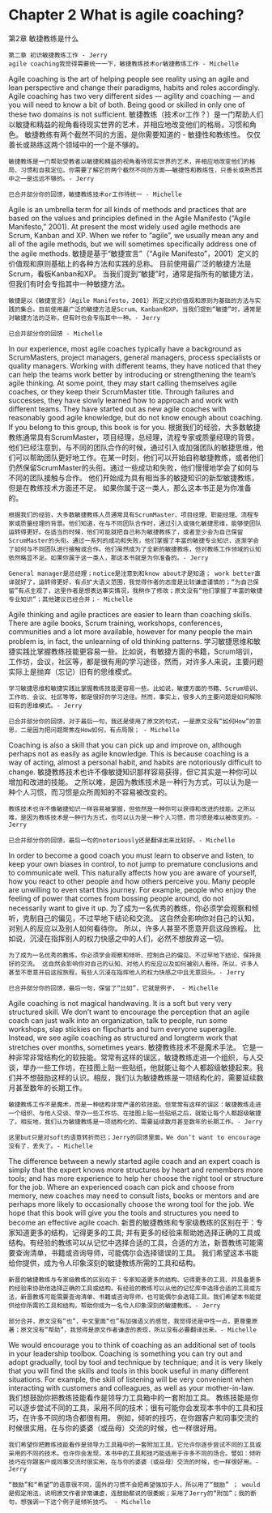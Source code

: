 # Chapter 2 What is agile coaching?
第2章 敏捷教练是什么
```
第二章 初识敏捷教练工作 - Jerry
agile coaching我觉得需要统一一下，敏捷教练技术or敏捷教练工作 - Michelle
```

Agile coaching is the art of helping people see reality using an agile and lean perspective and change their paradigms, habits and roles accordingly. Agile coaching has two very different sides — agility and coaching — and you will need to know a bit of both. Being good or skilled in only one of these two domains is not sufficient.
敏捷教练（技术or工作？）是一门帮助人们以敏捷和精益的视角看待现实世界的艺术，并相应地改变他们的格局，习惯和角色。 敏捷教练有两个截然不同的方面，是你需要知道的 - 敏捷性和教练性。 仅仅善长或熟练这两个领域中的一个是不够的。
```
敏捷教练是一门帮助受教者以敏捷和精益的视角看待现实世界的艺术，并相应地改变他们的格局、习惯和自我定位。你需要了解它的两个截然不同的方面——敏捷性和教练性，只善长或熟悉其中之一是远远不够的。- Jerry

已合并部分你的回馈，敏捷教练技术or工作待统一 - Michelle
```

Agile is an umbrella term for all kinds of methods and practices that are based on the values and principles defined in the Agile Manifesto (“Agile Manifesto,” 2001). At present the most widely used agile methods are Scrum, Kanban and XP. When we refer to “agile”, we usually mean any and all of the agile methods, but we will sometimes specifically address one of the agile methods.
敏捷是基于“敏捷宣言”（“Agile Manifesto”，2001）定义的价值观和原则基础上的各种方法和实践的总称。 目前使用最广泛的敏捷方法是Scrum，看板Kanban和XP。 当我们提到“敏捷”时，通常是指所有的敏捷方法，但我们有时会专指其中一种敏捷方法。
```
敏捷是以《敏捷宣言》（Agile Manifesto，2001）所定义的价值观和原则为基础的方法与实践的集合。目前使用最广泛的敏捷方法是Scrum、Kanban和XP。当我们提到“敏捷”时，通常是对敏捷方法的泛称，但有时也会专指其中一种。- Jerry

已合并部分你的回馈 - Michelle
```

In our experience, most agile coaches typically have a background as ScrumMasters, project managers, general managers, process specialists or quality managers. Working with different teams, they have noticed that they can help the teams work better by introducing or strengthening the team’s agile thinking. At some point, they may start calling themselves agile coaches, or they keep their ScrumMaster title. Through failures and successes, they have slowly learned how to approach and work with different teams. They have started out as new agile coaches with reasonably good agile knowledge, but do not know enough about coaching. If you belong to this group, this book is for you.
根据我们的经验，大多数敏捷教练通常具有ScrumMaster，项目经理，总经理，流程专家或质量经理的背景。 他们已经注意到，与不同的团队合作的时候，通过引入或加强团队的敏捷思维，他们可以帮助团队更好地工作。在某一时刻，他们可以开始自称敏捷教练，或者他们仍然保留ScrumMaster的头衔。通过一些成功和失败，他们慢慢地学会了如何与不同的团队接触与合作。 他们开始成为具有相当多的敏捷知识的新型敏捷教练，但是在教练技术方面还不足。 如果你属于这一类人，那么这本书正是为你准备的。
```
根据我们的经验，大多数敏捷教练人员通常具有ScrumMaster、项目经理、职能经理、流程专家或质量经理的背景。他们知道，在与不同团队合作时，通过引入或强化敏捷思维，能够使团队运转得更好。在适当的时候，他们可能就把自己称为敏捷教练了，或者至少会为自己保留ScrumMaster的头衔。通过一系列的成功和失败，他们掌握了丰富的敏捷专业知识，逐渐学会了如何与不同团队进行接触或合作。他们虽然成为了全新的敏捷教练，但对教练工作领域的认知依然略显不足。如果你属于这一类人，那这本书就是为你准备的。- Jerry

General manager是总经理；notice是注意到和know about才是知道； work better直译就好了，运转得更好，有点扩大语义范围，我觉得作者的态度是比较谦虚谨慎的；“为自己保留”有点主观了，这里作者是想表达事实情况，我稍作了修改；原文没有“他们掌握了丰富的敏捷专业知识”；其他建议已经合并；- Michelle
```

Agile thinking and agile practices are easier to learn than coaching skills. There are agile books, Scrum training, workshops, conferences, communities and a lot more available, however for many people the main problem is, in fact, the unlearning of old thinking patterns.
学习敏捷思维和敏捷实践比掌握教练技能更容易一些。比如说，有敏捷方面的书籍，Scrum培训，工作坊，会议，社区等，都是很有用的学习途径，然而，对许多人来说，主要问题实际上是抛弃（忘记）旧有的思维模式。
```
学习敏捷思维和敏捷实践比掌握教练技能更容易一些。比如说，敏捷方面的书籍、Scrum培训、工作坊、会议、社区等等，都是很好的学习途径。然而，事实上，很多人的主要问题是如何解除旧有的思维模式。- Jerry

已合并部分你的回馈，对于最后一句，我还是使用了原文的句式，一是原文没有“如何How”的意思，二是因为把问题聚焦在How如何，有点局限； - Michelle
```

Coaching is also a skill that you can pick up and improve on, although perhaps not as easily as agile knowledge. This is because coaching is a way of acting, almost a personal habit, and habits are notoriously difficult to change.
敏捷教练技术也许不像敏捷知识那样容易获得，但它其实是一种你可以增加和改进的技能。 之所以难，是因为教练技术是一种行为方式，可以认为是一种个人习惯，而习惯是众所周知的不容易被改变的。
```
教练技术也许不像敏捷知识一样容易被掌握，但依然是一种你可以获得和改进的技能。之所以难，是因为教练技术是一种行为方式，也可以认为是一种个人习惯，而习惯是难以被改变的。- Jerry

已合并部分你的回馈，最后一句的notoriously还是翻译出来比较好。- Michelle
```

In order to become a good coach you must learn to observe and listen, to keep your own biases in control, to not jump to premature conclusions and to communicate well. This naturally affects how you are aware of yourself, how you react to other people and how others perceive you. Many people are unwilling to even start this journey. For example, people who enjoy the feeling of power that comes from bossing people around, do not necessarily want to give it up.
为了成为一名优秀的教练，你必须学会观察和倾听，克制自己的偏见，不过早地下结论和交流。 这自然会影响你对自己的认知，对别人的反应以及别人如何看待你。 所以，许多人甚至不愿意开启这段旅程。 比如说，沉浸在指挥别人的权力快感之中的人们，必然不想放弃这一切。
```
为了成为一名优秀的教练，你必须学会观察和倾听、控制自己的偏见、不过早地下结论、保持良好的交流。 这自然会影响你对自己的认知、对他人的反应以及如何被别人看待。所以，许多人甚至不愿意开启这段旅程，有些人沉浸在指挥他人的权力快感之中且无意回头。- Jerry

已合并部分你的回馈，最后一句，保留了“比如”，它就是例子， - Michelle
```

Agile coaching is not magical handwaving. It is a soft but very very structured skill. We don’t want to encourage the perception that an agile coach can just walk into an organization, talk to people, run some workshops, slap stickies on flipcharts and turn everyone superagile. Instead, we see agile coaching as structured and longterm work that stretches over months, sometimes years.
敏捷教练技术不是魔术手法。 它是一种非常非常结构化的软技能。常常有这样的误区，敏捷教练走进一个组织，与人交谈，举办一些工作坊，在挂图上贴一些贴纸，他就能让每个人都超级敏捷起来。我们并不想鼓励这样的认识。相反，我们认为敏捷教练是一项结构化的，需要延续数月甚至数年的长期工作。
```
敏捷教练工作不是魔术，而是一种结构非常严谨的软技能。但常常有这样的误区：敏捷教练走进一个组织、与他人交谈、举办一些工作坊、在挂图上贴一些贴纸之后，就能让每个人都超级敏捷了。相反地，我们认为敏捷教练是一项结构化的、需要延续数月甚至数年的长期工作。- Jerry

这里but只是对soft的语意转折而已；Jerry的回馈里面，We don’t want to encourage 没有了，丢失了。- Michelle
```

The difference between a newly started agile coach and an expert coach is simply that the expert knows more structures by heart and remembers more tools; and has more experience to help her choose the right tool or structure for the job. Where an experienced coach can pick and choose from memory, new coaches may need to consult lists, books or mentors and are perhaps more likely to occasionally choose the wrong tool for the job. We hope that this book will give you the tools and structures you need to become an effective agile coach.
新晋的敏捷教练和专家级教练的区别在于：专家知道更多的结构，记得更多的工具; 并有更多的经验来帮助她选择正确的工具或结构。有经验的教练可以从记忆中选择合适的工具，合适的方法，新晋教练可能需要查询清单，书籍或咨询导师，可能偶尔会选择错误的工具。 我们希望这本书能给你提供，成为令人印象深刻的敏捷教练所需的工具和结构。
```
新晋的敏捷教练与专家级教练的区别在于：专家知道更多的结构、记得更多的工具、并具备更多的经验来协助他选择正确的工具或结构。有经验的教练可以从他的记忆库中选择合适的工具或方法，新晋教练可能需要查询清单、书籍或咨询导师，也可能偶尔会选错工具。我们希望本书能提供给你所需的工具和结构，帮助你成为一名令人印象深刻的敏捷教练。- Jerry

部分合并，原文没有“也”，中文里面“也”有加强语义的感觉，我觉得还是中性一点，更尊重原著；原文没有“帮助”，我觉得是原文作者谦虚的表现，所以没有必要翻译出来。- Michelle
```

We would encourage you to think of coaching as an additional set of tools in your leadership toolbox. Coaching is something you can try out and adopt gradually, tool by tool and technique by technique; and it is very likely that you will find the skills and tools in this book useful in many different situations. For example, the skill of listening will be very convenient when interacting with customers and colleagues, as well as your mother-in-law.
我们想鼓励你把教练技能看作是领导力工具箱中的一套附加工具。 教练技能是你可以逐步尝试不同的工具，采用不同的技术；很有可能你会发现本书中的工具和技巧，在许多不同的场合都很有用。 例如，倾听的技巧，在你跟客户和同事交流的时候很实用，在与你的婆婆（或岳母）交流的时候，也一样很好用。
```
我们希望你把教练技能看作是领导力工具箱中的一套附加工具，它允许你逐步尝试不同的工具或采用的不同的技术。也许你会发现，本书中的工具和技巧能适用于许多不同的场合。譬如：倾听技巧在你跟客户或同事交流时很实用，在与你的婆婆（或岳母）交流的时候，也一样很好用。- Jerry

“鼓励”和“希望”的语意很不同，国外的习惯不会把希望强加于人，所以用了“鼓励” ； would是假定用法，说明原文作者非常谦虚，连鼓励都说的很委婉；采用了Jerry的“附加”；我的断句，想强调一下这个例子是倾听技巧。 - Michelle
```
